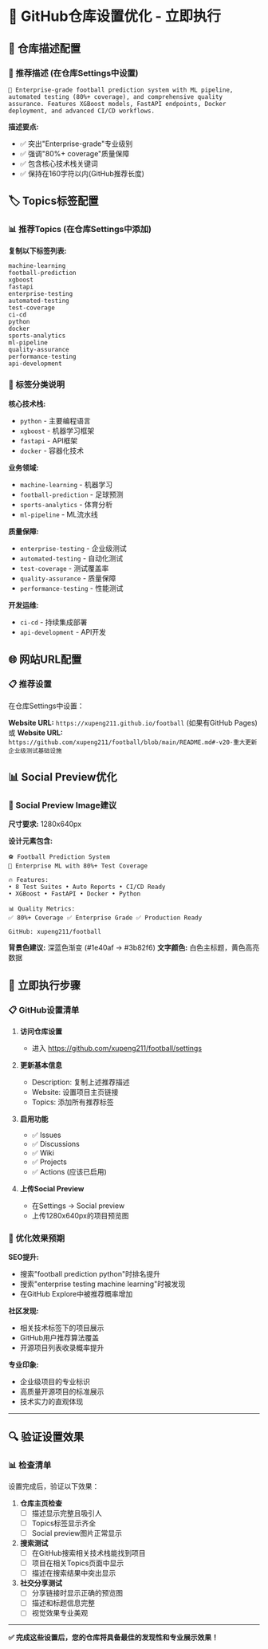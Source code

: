 # 🚀 GitHub仓库设置优化 - 立即执行

## 📝 仓库描述配置

### 🎯 推荐描述 (在仓库Settings中设置)

```
🤖 Enterprise-grade football prediction system with ML pipeline, automated testing (80%+ coverage), and comprehensive quality assurance. Features XGBoost models, FastAPI endpoints, Docker deployment, and advanced CI/CD workflows.
```

**描述要点:**

- ✅ 突出"Enterprise-grade"专业级别
- ✅ 强调"80%+ coverage"质量保障  
- ✅ 包含核心技术栈关键词
- ✅ 保持在160字符以内(GitHub推荐长度)

## 🏷️ Topics标签配置

### 📊 推荐Topics (在仓库Settings中添加)

**复制以下标签列表:**

```
machine-learning
football-prediction
xgboost
fastapi
enterprise-testing
automated-testing
test-coverage
ci-cd
python
docker
sports-analytics
ml-pipeline
quality-assurance
performance-testing
api-development
```

### 🎯 标签分类说明

**核心技术栈:**

- `python` - 主要编程语言
- `xgboost` - 机器学习框架
- `fastapi` - API框架  
- `docker` - 容器化技术

**业务领域:**

- `machine-learning` - 机器学习
- `football-prediction` - 足球预测
- `sports-analytics` - 体育分析
- `ml-pipeline` - ML流水线

**质量保障:**

- `enterprise-testing` - 企业级测试
- `automated-testing` - 自动化测试
- `test-coverage` - 测试覆盖率
- `quality-assurance` - 质量保障
- `performance-testing` - 性能测试

**开发运维:**

- `ci-cd` - 持续集成部署
- `api-development` - API开发

## 🌐 网站URL配置

### 📋 推荐设置

在仓库Settings中设置：

**Website URL:** `https://xupeng211.github.io/football` (如果有GitHub Pages)
或
**Website URL:** `https://github.com/xupeng211/football/blob/main/README.md#-v20-重大更新企业级测试基础设施`

## 📊 Social Preview优化

### 🎨 Social Preview Image建议

**尺寸要求:** 1280x640px

**设计元素包含:**

```
⚽ Football Prediction System
🤖 Enterprise ML with 80%+ Test Coverage

🔥 Features:
• 8 Test Suites • Auto Reports • CI/CD Ready
• XGBoost • FastAPI • Docker • Python

📊 Quality Metrics:
✅ 80%+ Coverage ✅ Enterprise Grade ✅ Production Ready

GitHub: xupeng211/football
```

**背景色建议:** 深蓝色渐变 (#1e40af → #3b82f6)
**文字颜色:** 白色主标题，黄色高亮数据

## 🚀 立即执行步骤

### 📋 GitHub设置清单

1. **访问仓库设置**
   - 进入 <https://github.com/xupeng211/football/settings>

2. **更新基本信息**
   - Description: 复制上述推荐描述
   - Website: 设置项目主页链接
   - Topics: 添加所有推荐标签

3. **启用功能**
   - ✅ Issues  
   - ✅ Discussions
   - ✅ Wiki
   - ✅ Projects
   - ✅ Actions (应该已启用)

4. **上传Social Preview**
   - 在Settings → Social preview
   - 上传1280x640px的项目预览图

### 🎯 优化效果预期

**SEO提升:**

- 搜索"football prediction python"时排名提升
- 搜索"enterprise testing machine learning"时被发现
- 在GitHub Explore中被推荐概率增加

**社区发现:**

- 相关技术标签下的项目展示
- GitHub用户推荐算法覆盖
- 开源项目列表收录概率提升

**专业印象:**

- 企业级项目的专业标识
- 高质量开源项目的标准展示
- 技术实力的直观体现

---

## 🔍 验证设置效果

### 📊 检查清单

设置完成后，验证以下效果：

1. **仓库主页检查**
   - [ ] 描述显示完整且吸引人
   - [ ] Topics标签显示齐全
   - [ ] Social preview图片正常显示

2. **搜索测试**
   - [ ] 在GitHub搜索相关技术栈能找到项目
   - [ ] 项目在相关Topics页面中显示
   - [ ] 描述在搜索结果中突出显示

3. **社交分享测试**  
   - [ ] 分享链接时显示正确的预览图
   - [ ] 描述和标题信息完整
   - [ ] 视觉效果专业美观

---

**✅ 完成这些设置后，您的仓库将具备最佳的发现性和专业展示效果！**
